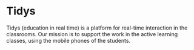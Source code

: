 # Tidys

Tidys (education in real time) is a platform for real-time
interaction in the classrooms. Our mission is to support the
work in the active learning classes, using the mobile phones
of the students.
